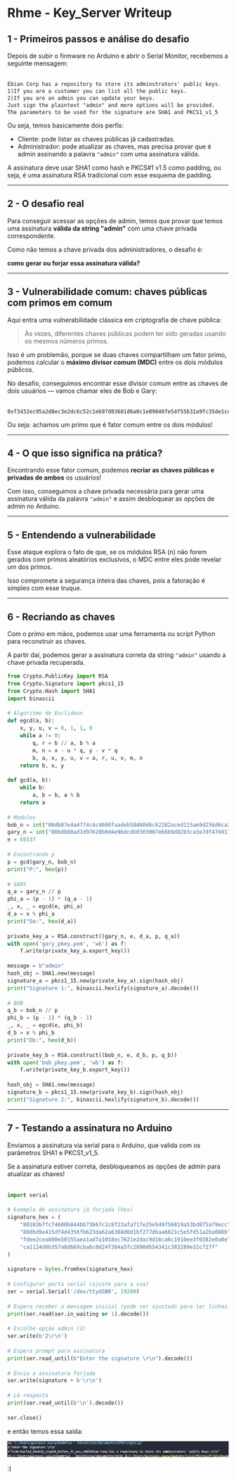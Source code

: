 # Rhme - Key_Server Writeup

## 1 - Primeiros passos e análise do desafio

Depois de subir o firmware no Arduino e abrir o Serial Monitor, recebemos a seguinte mensagem:

```

Ebian Corp has a repository to store its adminstrators' public keys.
1)If you are a customer you can list all the public keys.
2)If you are an admin you can update your keys.
Just sign the plaintext "admin" and more options will be provided.
The parameters to be used for the signature are SHA1 and PKCS1_v1_5

```

Ou seja, temos basicamente dois perfis:

- Cliente: pode listar as chaves públicas já cadastradas.
- Administrador: pode atualizar as chaves, mas precisa provar que é admin assinando a palavra `"admin"` com uma assinatura válida.

A assinatura deve usar SHA1 como hash e PKCS#1 v1.5 como padding, ou seja, é uma assinatura RSA tradicional com esse esquema de padding.

---

## 2 - O desafio real

Para conseguir acessar as opções de admin, temos que provar que temos uma assinatura **válida da string "admin"** com uma chave privada correspondente.

Como não temos a chave privada dos administradores, o desafio é:

**como gerar ou forjar essa assinatura válida?**

---

## 3 - Vulnerabilidade comum: chaves públicas com primos em comum

Aqui entra uma vulnerabilidade clássica em criptografia de chave pública:

> Às vezes, diferentes chaves públicas podem ter sido geradas usando os mesmos números primos.
> 

Isso é um problemão, porque se duas chaves compartilham um fator primo, podemos calcular o **máximo divisor comum (MDC)** entre os dois módulos públicos.

No desafio, conseguimos encontrar esse divisor comum entre as chaves de dois usuários — vamos chamar eles de Bob e Gary:

```

0xf3432ec95a2d8ec3e2dc6c52c1eb97d03601d6a0c1e89848fe54f55b31a9fc35de1ce9210ff84fd79be293924de45320c86e5dc9d970b68079737a1bb2e34935

```

Ou seja: achamos um primo que é fator comum entre os dois módulos!

---

## 4 - O que isso significa na prática?

Encontrando esse fator comum, podemos **recriar as chaves públicas e privadas de ambos** os usuários!

Com isso, conseguimos a chave privada necessária para gerar uma assinatura válida da palavra `"admin"` e assim desbloquear as opções de admin no Arduino.

---

## 5 - Entendendo a vulnerabilidade

Esse ataque explora o fato de que, se os módulos RSA (n) não forem gerados com primos aleatórios exclusivos, o MDC entre eles pode revelar um dos primos.

Isso compromete a segurança inteira das chaves, pois a fatoração é simples com esse truque.

---

## 6 - Recriando as chaves

Com o primo em mãos, podemos usar uma ferramenta ou script Python para reconstruir as chaves.

A partir daí, podemos gerar a assinatura correta da string `"admin"` usando a chave privada recuperada.

```python
from Crypto.PublicKey import RSA
from Crypto.Signature import pkcs1_15
from Crypto.Hash import SHA1
import binascii

# Algoritmo de Euclidean 
def egcd(a, b):
    x, y, u, v = 0, 1, 1, 0
    while a != 0:
        q, r = b // a, b % a
        m, n = x - u * q, y - v * q
        b, a, x, y, u, v = a, r, u, v, m, n
    return b, x, y

def gcd(a, b):
    while b:
        a, b = b, a % b
    return a

# Modulos
bob_n = int("00db87e4a4774c4c4606faadeb58460d6c62282aced115ae9d256d6ca2d32b49615c9257869aa0b1757b8faaae401f94474ddbf5f54b75dfaa7bef370cc9842a920ff9484cabacece44e7c2c80c2c97775a39d035c59475db93374cbac0d0e4f0830bcc51fe4680ef1d8afce89d61ef7a1fe8f03dd26a7049303f1cbfa94b10323", 16)
gary_n = int("00bdb08ad1d97628b0d4e9bdcdb0303007e66b9d82b3ca3e7df476911f1d0ffd81f67487b4fafc4e252b30c501055335ab74f1e92e411615b5263d5117daf715740f826a6f8faba2620ddda2852a3595aa9f051d3e0b46766440360f986cc2db7b7f2d9431e9324280109ac1ed43900a57531ee2878e895c6f5b4ba4311051413d", 16)
e = 65537

# Encontrando p
p = gcd(gary_n, bob_n)
print("P:", hex(p))

# GARY
q_a = gary_n // p
phi_a = (p - 1) * (q_a - 1)
_, x, _ = egcd(e, phi_a)
d_a = x % phi_a
print("Da:", hex(d_a))

private_key_a = RSA.construct((gary_n, e, d_a, p, q_a))
with open('gary_pkey.pem', 'wb') as f:
    f.write(private_key_a.export_key())

message = b"admin"
hash_obj = SHA1.new(message)
signature_a = pkcs1_15.new(private_key_a).sign(hash_obj)
print("Signature 1:", binascii.hexlify(signature_a).decode())

# BOB
q_b = bob_n // p
phi_b = (p - 1) * (q_b - 1)
_, x, _ = egcd(e, phi_b)
d_b = x % phi_b
print("Db:", hex(d_b))

private_key_b = RSA.construct((bob_n, e, d_b, p, q_b))
with open('bob_pkey.pem', 'wb') as f:
    f.write(private_key_b.export_key())

hash_obj = SHA1.new(message)
signature_b = pkcs1_15.new(private_key_b).sign(hash_obj)
print("Signature 2:", binascii.hexlify(signature_b).decode())

```

---

## 7 - Testando a assinatura no Arduino

Enviamos a assinatura via serial para o Arduino, que valida com os parâmetros SHA1 e PKCS1_v1_5.

Se a assinatura estiver correta, desbloqueamos as opções de admin para atualizar as chaves!

```python

import serial

# Exemplo de assinatura já forjada (hex)
signature_hex = (
    "80103b7fc74600b844bb73667c2c8f23afa717e25e549756819a53bd875a79ecc"
    "80dbd9e415df4d4356fb623da62a6388d0d1bf277dbaa6021c5e5fd51a2ba088b"
    "fdee2cea800e50155aea1ad7a1018ec7621e2dac9d16ca6c1910ee3f0382e0a0e"
    "ca1124d6b357a8d669cba6c0d24f384a5fc2890db54341c383289e32c727f"
)

signature = bytes.fromhex(signature_hex)

# Configurar porta serial (ajuste para a sua)
ser = serial.Serial('/dev/ttyUSB0', 19200)

# Espera receber a mensagem inicial (pode ser ajustado para ler linhas)
print(ser.read(ser.in_waiting or 1).decode())

# Escolhe opção admin (2)
ser.write(b'2\r\n')

# Espera prompt para assinatura
print(ser.read_until(b"Enter the signature \r\n").decode())

# Envia a assinatura forjada
ser.write(signature + b'\r\n')

# Lê resposta
print(ser.read_until(b'\n').decode())

ser.close()
```

e então temos essa saída:

![image.png](image.png)

:)